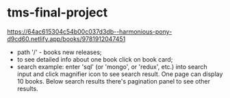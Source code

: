 # tms-final-project
https://64ac615304c54b00c037d3db--harmonious-pony-d9cd60.netlify.app/books/9781912047451

- path '/' - books new releases;
- to see detailed info about one book click on book card;
- search example: enter 'sql' (or 'mongo', or 'redux', etc.) into search input and click magnifier icon to see search result. One page can display 10 books. Below search results there's pagination panel to see other results.
